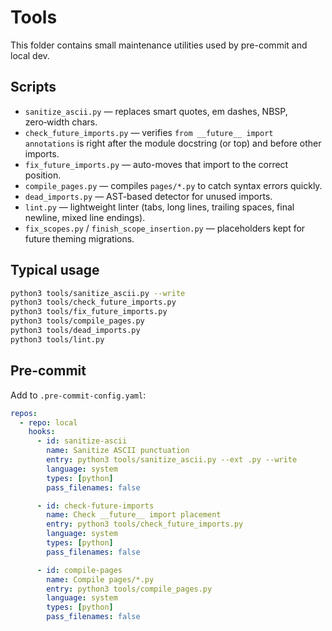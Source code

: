 # Tools

This folder contains small maintenance utilities used by pre-commit and local dev.

## Scripts

- `sanitize_ascii.py` — replaces smart quotes, em dashes, NBSP, zero‑width chars.
- `check_future_imports.py` — verifies `from __future__ import annotations` is right after the module docstring (or top) and before other imports.
- `fix_future_imports.py` — auto-moves that import to the correct position.
- `compile_pages.py` — compiles `pages/*.py` to catch syntax errors quickly.
- `dead_imports.py` — AST-based detector for unused imports.
- `lint.py` — lightweight linter (tabs, long lines, trailing spaces, final newline, mixed line endings).
- `fix_scopes.py` / `finish_scope_insertion.py` — placeholders kept for future theming migrations.

## Typical usage

```bash
python3 tools/sanitize_ascii.py --write
python3 tools/check_future_imports.py
python3 tools/fix_future_imports.py
python3 tools/compile_pages.py
python3 tools/dead_imports.py
python3 tools/lint.py
```

## Pre-commit

Add to `.pre-commit-config.yaml`:

```yaml
repos:
  - repo: local
    hooks:
      - id: sanitize-ascii
        name: Sanitize ASCII punctuation
        entry: python3 tools/sanitize_ascii.py --ext .py --write
        language: system
        types: [python]
        pass_filenames: false

      - id: check-future-imports
        name: Check __future__ import placement
        entry: python3 tools/check_future_imports.py
        language: system
        types: [python]
        pass_filenames: false

      - id: compile-pages
        name: Compile pages/*.py
        entry: python3 tools/compile_pages.py
        language: system
        types: [python]
        pass_filenames: false
```
